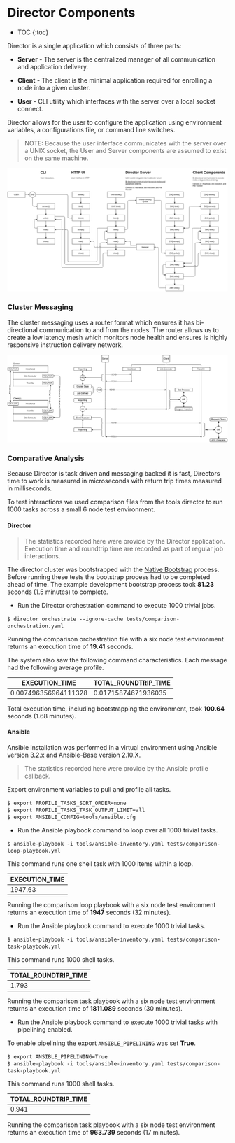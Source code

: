# Director Components

* TOC
{:toc}

Director is a single application which consists of three parts:

* **Server** - The server is the centralized manager of all communication and
  application delivery.

* **Client** - The client is the minimal application required for enrolling a
  node into a given cluster.

* **User** - CLI utility which interfaces with the server over a local socket
  connect.

Director allows for the user to configure the application using environment
variables, a configurations file, or command line switches.

> NOTE: Because the user interface communicates with the server over a UNIX
  socket, the User and Server components are assumed to exist on the same
  machine.

![Director](assets/Director.png)

### Cluster Messaging

The cluster messaging uses a router format which ensures it has bi-directional
communication to and from the nodes. The router allows us to create a low
latency mesh which monitors node health and ensures is highly responsive
instruction delivery network.

![Director-Data-flow](assets/Director-Data-flow.png)

### Comparative Analysis

Because Director is task driven and messaging backed it is fast, Directors time
to work is measured in microseconds with return trip times measured in
milliseconds.

To test interactions we used comparison files from the tools director to run 1000
tasks across a small 6 node test environment.

#### Director

> The statistics recorded here were provide by the Director application.
  Execution time and roundtrip time are recorded as part of regular job
  interactions.

The director cluster was bootstrapped with the
[Native Bootstrap](installation.md#bootstrap-natively) process. Before running
these tests the bootstrap process had to be completed ahead of time. The example
development bootstrap process took **81.23** seconds (1.5 minutes) to complete.

* Run the Director orchestration command to execute 1000 trivial jobs.

``` shell
$ director orchestrate --ignore-cache tests/comparison-orchestration.yaml
```

Running the comparison orchestration file with a six node test environment
returns an execution time of **19.41** seconds.

The system also saw the following command characteristics. Each message had the
following average profile.

| EXECUTION_TIME       | TOTAL_ROUNDTRIP_TIME    |
| -------------------- | ----------------------- |
| 0.007496356964111328 | 0.01715874671936035     |

Total execution time, including bootstrapping the environment, took **100.64**
seconds (1.68 minutes).

#### Ansible

Ansible installation was performed in a virtual environment using Ansible
version 3.2.x and Ansible-Base version 2.10.X.

> The statistics recorded here were provide by the Ansible profile callback.

Export environment variables to pull and profile all tasks.

``` shell
$ export PROFILE_TASKS_SORT_ORDER=none
$ export PROFILE_TASKS_TASK_OUTPUT_LIMIT=all
$ export ANSIBLE_CONFIG=tools/ansible.cfg
```

* Run the Ansible playbook command to loop over all 1000 trivial tasks.

``` shell
$ ansible-playbook -i tools/ansible-inventory.yaml tests/comparison-loop-playbook.yml
```

This command runs one shell task with 1000 items within a loop.

| EXECUTION_TIME       |
| -------------------- |
| 1947.63              |

Running the comparison loop playbook with a six node test environment
returns an execution time of **1947** seconds (32 minutes).

* Run the Ansible playbook command to execute 1000 trivial tasks.

``` shell
$ ansible-playbook -i tools/ansible-inventory.yaml tests/comparison-task-playbook.yml
```

This command runs 1000 shell tasks.

| TOTAL_ROUNDTRIP_TIME    |
| ----------------------- |
| 1.793                   |

Running the comparison task playbook with a six node test environment
returns an execution time of **1811.089** seconds (30 minutes).

* Run the Ansible playbook command to execute 1000 trivial tasks with pipelining enabled.

To enable pipelining the export `ANSIBLE_PIPELINING` was set **True**.

``` shell
$ export ANSIBLE_PIPELINING=True
$ ansible-playbook -i tools/ansible-inventory.yaml tests/comparison-task-playbook.yml
```

This command runs 1000 shell tasks.

| TOTAL_ROUNDTRIP_TIME    |
| ----------------------- |
| 0.941                   |

Running the comparison task playbook with a six node test environment
returns an execution time of **963.739** seconds (17 minutes).

